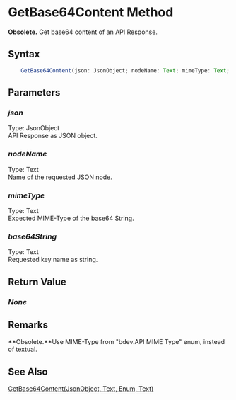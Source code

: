 # GetBase64Content Method
**Obsolete.** Get base64 content of an API Response.

## Syntax
```javascript
	GetBase64Content(json: JsonObject; nodeName: Text; mimeType: Text; var base64String: Text)
```

## Parameters
### *json*
Type: JsonObject<br/>
API Response as JSON object.
### *nodeName*
Type: Text<br/>
Name of the requested JSON node.
### *mimeType*
Type: Text<br/>
Expected MIME-Type of the base64 String.
### *base64String*
Type: Text<br/>
Requested key name as string.

## Return Value
### *None*

## Remarks
**Obsolete.**Use MIME-Type from "bdev.API MIME Type" enum, instead of textual.

## See Also
[GetBase64Content(JsonObject, Text, Enum, Text)](./getbase64content2.md)<br />
